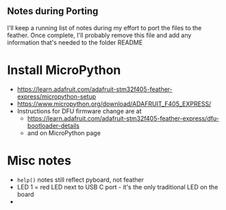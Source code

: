 ## Notes during Porting
I'll keep a running list of notes during my effort to port the files to the feather. Once complete, I'll probably remove this file and add any information that's needed to the folder README

# Install MicroPython
* https://learn.adafruit.com/adafruit-stm32f405-feather-express/micropython-setup
* https://www.micropython.org/download/ADAFRUIT_F405_EXPRESS/
* Instructions for DFU firmware change are at
    - https://learn.adafruit.com/adafruit-stm32f405-feather-express/dfu-bootloader-details
    - and on MicroPython page
    
# Misc notes
* `help()` notes still reflect pyboard, not feather
* LED 1 = red LED next to USB C port - it's the only traditional LED on the board
* 
